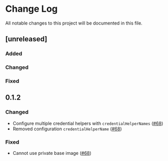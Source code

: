 # Change Log
All notable changes to this project will be documented in this file.
## [unreleased]

### Added

### Changed

### Fixed

## 0.1.2
### Changed
- Configure multiple credential helpers with `credentialHelperNames` ([#68](https://github.com/google/jib/pull/68))
- Removed configuration `credentialHelperName` ([#68](https://github.com/google/jib/pull/68))

### Fixed
- Cannot use private base image ([#68](https://github.com/google/jib/pull/68))
